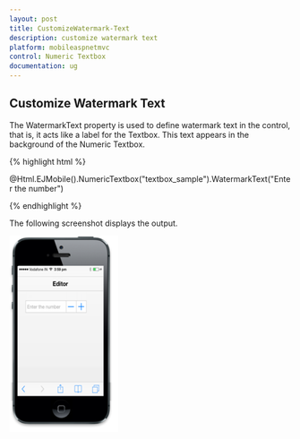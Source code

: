 ```yaml
---
layout: post
title: CustomizeWatermark-Text
description: customize watermark text
platform: mobileaspnetmvc
control: Numeric Textbox
documentation: ug
---
```


## Customize Watermark Text

The WatermarkText property is used to define watermark text in the control, that is, it acts like a label for the Textbox. This text appears in the background of the Numeric Textbox.

{% highlight html %}


@Html.EJMobile().NumericTextbox("textbox_sample").WatermarkText("Enter the number")


{% endhighlight %}

The following screenshot displays the output.

![](CustomizeWatermark-Text_images/CustomizeWatermark-Text_img1.png)



